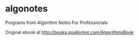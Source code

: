 # algonotes
Programs from Algorithm Notes For Professionals

Original ebook at http://books.goalkicker.com/AlgorithmsBook
